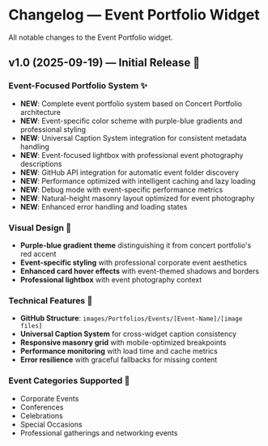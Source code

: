 # Changelog — Event Portfolio Widget

All notable changes to the Event Portfolio widget.

## v1.0 (2025-09-19) — Initial Release 🎯
### Event-Focused Portfolio System ✨
- **NEW**: Complete event portfolio system based on Concert Portfolio architecture
- **NEW**: Event-specific color scheme with purple-blue gradients and professional styling
- **NEW**: Universal Caption System integration for consistent metadata handling
- **NEW**: Event-focused lightbox with professional event photography descriptions
- **NEW**: GitHub API integration for automatic event folder discovery
- **NEW**: Performance optimized with intelligent caching and lazy loading
- **NEW**: Debug mode with event-specific performance metrics
- **NEW**: Natural-height masonry layout optimized for event photography
- **NEW**: Enhanced error handling and loading states

### Visual Design 🎨  
- **Purple-blue gradient theme** distinguishing it from concert portfolio's red accent
- **Event-specific styling** with professional corporate event aesthetics
- **Enhanced card hover effects** with event-themed shadows and borders
- **Professional lightbox** with event photography context

### Technical Features 🔧
- **GitHub Structure**: `images/Portfolios/Events/[Event-Name]/[image files]`
- **Universal Caption System** for cross-widget caption consistency
- **Responsive masonry grid** with mobile-optimized breakpoints
- **Performance monitoring** with load time and cache metrics
- **Error resilience** with graceful fallbacks for missing content

### Event Categories Supported 📅
- Corporate Events
- Conferences  
- Celebrations
- Special Occasions
- Professional gatherings and networking events
